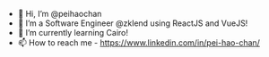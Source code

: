 - 👋 Hi, I’m @peihaochan
- 👀 I’m a Software Engineer @zklend using ReactJS and VueJS!
- 🌱 I’m currently learning Cairo!
- 📫 How to reach me - https://www.linkedin.com/in/pei-hao-chan/

<!---
peihaochan/peihaochan is a ✨ special ✨ repository because its `README.md` (this file) appears on your GitHub profile.
You can click the Preview link to take a look at your changes.
--->
